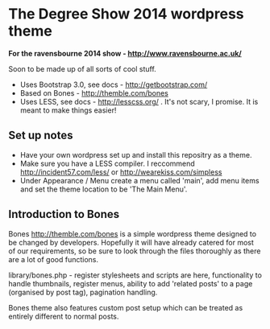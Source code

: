 # The Degree Show 2014 wordpress theme
__For the ravensbourne 2014 show - http://www.ravensbourne.ac.uk/__

Soon to be made up of all sorts of cool stuff.

* Uses Bootstrap 3.0, see docs - http://getbootstrap.com/
* Based on Bones - http://themble.com/bones
* Uses LESS, see docs - http://lesscss.org/ . It's not scary, I promise. It is meant to make things easier!

## Set up notes
* Have your own wordpress set up and install this repositry as a theme.
* Make sure you have a LESS compiler. I reccommend http://incident57.com/less/ or http://wearekiss.com/simpless
* Under Appearance / Menu create a menu called 'main', add menu items and set the theme location to be 'The Main Menu'.


## Introduction to Bones
Bones http://themble.com/bones is a simple wordpress theme designed to be changed by developers. Hopefully it will have already catered for most of our requirements, so be sure to look through the files thoroughly as there are a lot of good functions.

library/bones.php - register stylesheets and scripts are here, functionality to handle thumbnails, register menus, ability to add 'related posts' to a page (organised by post tag), pagination handling.

Bones theme also features custom post setup which can be treated as entirely different to normal posts.